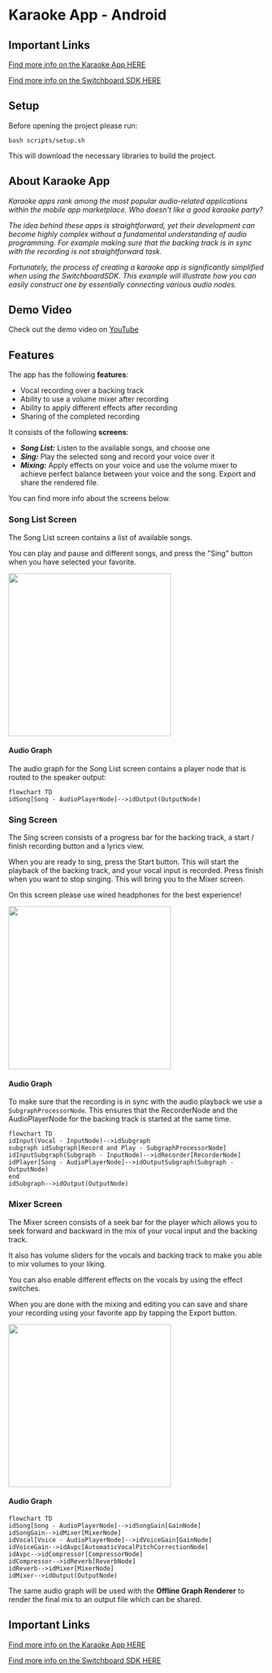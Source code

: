 # Karaoke App - Android

## Important Links

<a href="https://docs.switchboard.audio/docs/examples/karaoke-app/" target="_blank">Find more info on the Karaoke App HERE</a>

<a href="https://docs.switchboard.audio/" target="_blank">Find more info on the Switchboard SDK HERE</a>

## Setup

Before opening the project please run:

```
bash scripts/setup.sh
```

This will download the necessary libraries to build the project.

## About Karaoke App

*Karaoke apps rank among the most popular audio-related applications within the mobile app marketplace. Who doesn't like a good karaoke party?*

*The idea behind these apps is straightforward, yet their development can become highly complex without a fundamental understanding of audio programming. For example making sure that the backing track is in sync with the recording is not straightforward task.*

*Fortunately, the process of creating a karaoke app is significantly simplified when using the SwitchboardSDK. This example will illustrate how you can easily construct one by essentially connecting various audio nodes.*

## Demo Video

Check out the demo video on <a href="https://youtu.be/m_3n92AtfWc" target="_blank">YouTube</a> 

## Features

The app has the following **features**:

- Vocal recording over a backing track
- Ability to use a volume mixer after recording
- Ability to apply different effects after recording
- Sharing of the completed recording

It consists of the following **screens**:

- ***Song List:*** Listen to the available songs, and choose one
- ***Sing:*** Play the selected song and record your voice over it
- ***Mixing:*** Apply effects on your voice and use the volume mixer to achieve perfect balance between your voice and the song. Export and share the rendered file.

You can find more info about the screens below.

### Song List Screen

The Song List screen contains a list of available songs.

You can play and pause and different songs, and press the "Sing" button when you have selected your favorite.

<img src="./img/karaoke-app-song-list-screen.jpg" width="320" />

#### Audio Graph

The audio graph for the Song List screen contains a player node that is routed to the speaker output:

```mermaid
flowchart TD
idSong[Song - AudioPlayerNode]-->idOutput(OutputNode)
```

### Sing Screen

The Sing screen consists of a progress bar for the backing track, a start / finish recording button and a lyrics view.

When you are ready to sing, press the Start button. This will start the playback of the backing track, and your vocal input is recorded.
Press finish when you want to stop singing. This will bring you to the Mixer screen.

On this screen please use wired headphones for the best experience!

<img src="./img/karaoke-app-sing-screen.jpg" width="320" />

#### Audio Graph

To make sure that the recording is in sync with the audio playback we use a `SubgraphProcessorNode`. This ensures that the RecorderNode and the AudioPlayerNode for the backing track is started at the same time.

```mermaid
flowchart TD
idInput(Vocal - InputNode)-->idSubgraph
subgraph idSubgraph[Record and Play - SubgraphProcessorNode]
idInputSubgraph(Subgraph - InputNode)-->idRecorder[RecorderNode]
idPlayer[Song - AudioPlayerNode]-->idOutputSubgraph(Subgraph - OutputNode)
end
idSubgraph-->idOutput(OutputNode)
```

### Mixer Screen

The Mixer screen consists of a seek bar for the player which allows you to seek forward and backward in the mix of your vocal input and the backing track.

It also has volume sliders for the vocals and backing track to make you able to mix volumes to your liking.

You can also enable different effects on the vocals by using the effect switches.

When you are done with the mixing and editing you can save and share your recording using your favorite app by tapping the Export button.

<img src="./img/karaoke-app-mixer-screen.jpg" width="320" />

#### Audio Graph

```mermaid
flowchart TD
idSong[Song - AudioPlayerNode]-->idSongGain[GainNode]
idSongGain-->idMixer[MixerNode]
idVocal[Voice - AudioPlayerNode]-->idVoiceGain[GainNode]
idVoiceGain-->idAvpc[AutomaticVocalPitchCorrectionNode]
idAvpc-->idCompressor[CompressorNode]
idCompressor-->idReverb[ReverbNode]
idReverb-->idMixer[MixerNode]
idMixer-->idOutput(OutputNode)
```

The same audio graph will be used with the **Offline Graph Renderer** to render the final mix to an output file which can be shared.

## Important Links

<a href="https://docs.switchboard.audio/docs/examples/karaoke-app/" target="_blank">Find more info on the Karaoke App HERE</a>

<a href="https://docs.switchboard.audio/" target="_blank">Find more info on the Switchboard SDK HERE</a>
